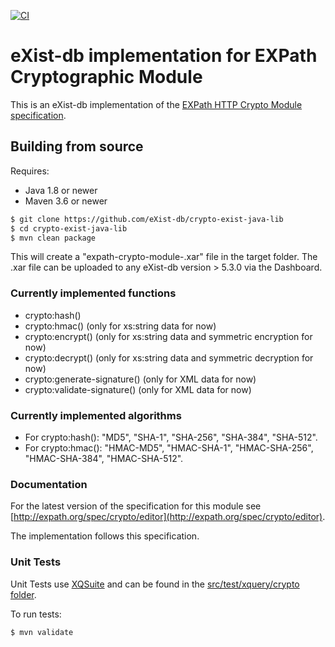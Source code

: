 [![CI](https://github.com/eXist-db/crypto-exist-java-lib/workflows/CI/badge.svg)](https://github.com/eXist-db/crypto-exist-java-lib/actions?query=workflow%3ACI)

# eXist-db implementation for EXPath Cryptographic Module

This is an eXist-db implementation of the [EXPath HTTP Crypto Module specification](http://expath.org/spec/crypto).
## Building from source

Requires:
* Java 1.8 or newer
* Maven 3.6 or newer

```bash
$ git clone https://github.com/eXist-db/crypto-exist-java-lib
$ cd crypto-exist-java-lib
$ mvn clean package
```

This will create a "expath-crypto-module-<version>.xar" file in the target folder. The .xar file can be uploaded to any eXist-db version > 5.3.0 via the Dashboard.
  
### Currently implemented functions

*   crypto:hash()
*   crypto:hmac() (only for xs:string data for now)
*   crypto:encrypt() (only for xs:string data and symmetric encryption for now)
*   crypto:decrypt() (only for xs:string data and symmetric decryption for now)
*   crypto:generate-signature() (only for XML data for now)
*   crypto:validate-signature() (only for XML data for now)

### Currently implemented algorithms

*   For crypto:hash(): "MD5", "SHA-1", "SHA-256", "SHA-384", "SHA-512".
*   For crypto:hmac(): "HMAC-MD5", "HMAC-SHA-1", "HMAC-SHA-256", "HMAC-SHA-384", "HMAC-SHA-512".

### Documentation

For the latest version of the specification for this module see [http://expath.org/spec/crypto/editor](http://expath.org/spec/crypto/editor).

The implementation follows this specification.

### Unit Tests

Unit Tests use [XQSuite](https://exist-db.org/exist/apps/doc/xqsuite) and can be found in the [src/test/xquery/crypto folder](src/test/xquery/crypto/). 

To run tests:

```bash
$ mvn validate
```